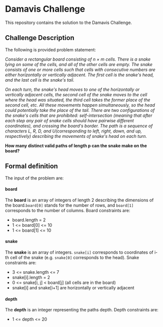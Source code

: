 # Damavis Challenge

This repository contains the solution to the Damavis Challenge. 

## Challenge Description

The following is provided problem statement:

*Consider a rectangular board consisting of n × m cells. There is a snake lying on some of the
cells, and all of the other cells are empty. The snake consists of one or more cells such that
cells with consecutive numbers are either horizontally or vertically adjacent. The first cell is
the snake's head, and the last cell is the snake's tail.*

*On each turn, the snake's head moves to one of the horizontally or vertically adjacent cells,
the second cell of the snake moves to the cell where the head was situated, the third cell
takes the former place of the second cell, etc. All these movements happen simultaneously,
so the head could potentially take the place of the tail. There are two configurations of the
snake's cells that are prohibited: self-intersection (meaning that after each step any pair of
snake cells should have pairwise different coordinates), and crossing the board's border.
The path is a sequence of characters L, R, D, and U(corresponding to left, right, down, and up,
respectively) describing the movements of snake's head on each turn.*

**How many distinct valid paths of length p can the snake make on the board?**

## Formal definition

The input of the problem are:

#### board

The **board** is an array of integers of length 2 describing the dimensions of the board.`board[0]` stands
for the number of rows, and `board[1]` corresponds to the number of columns. Board constraints are:

- board.length = 2
- 1 <= board[0] <= 10
- 1 <= board[1] <= 10

#### snake

The **snake** is an array of integers. `snake[i]` corresponds to coordinates of i-th cell of the snake
(e.g. `snake[0]` corresponds to the head). Snake constraints are:

- 3 <= snake.length <= 7
- snake[i].length = 2
- 0 <= snake[i, j] < board[j] (all cells are in the board)
- snake[i] and snake[i+1] are horizontally or vertically adjacent

#### depth

The **depth** is an integer representing the paths depth. Depth constraints are:

- 1 <= depth <= 20

